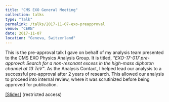 ```yaml
---
title: "CMS EXO General Meeting"
collection: talks
type: "Talk"
permalink: /talks/2017-11-07-exo-preapproval
venue: "CERN"
date: 2017-11-07
location: "Geneva, Switzerland"
---
```


This is the pre-approval talk I gave on behalf of my analysis team presented to the CMS EXO Physics Analysis Group. It is titled, <i>"EXO-17-017 pre-approval: Search for a non-resonant excess in the high-mass diphoton channel at 13 TeV"</i>. As the Analysis Contact, I helped lead our analysis to a successful pre-approval after 2 years of research. This allowed our analysis to proceed into internal review, where it was scrutinized before being approved for publication.

[[Slides]](https://indico.cern.ch/event/678807) (restricted access)
